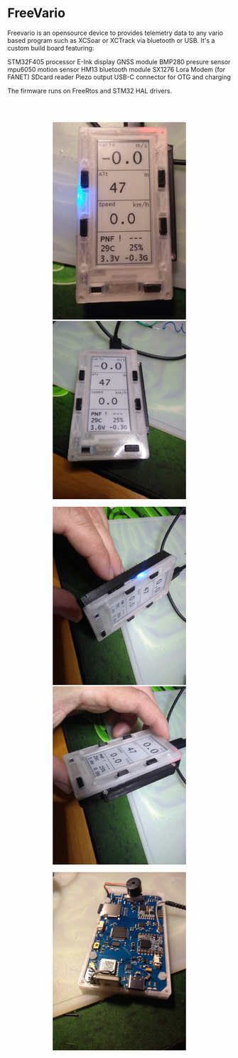 # FreeVario
Freevario is an opensource device to provides telemetry data to any vario based program such as XCSoar or XCTrack via bluetooth or USB. It's a custom build board featuring:

  STM32F405 processor
  E-Ink display
  GNSS module
  BMP280 presure sensor
  mpu6050 motion sensor
  HM13 bluetooth module
  SX1276 Lora Modem (for FANET)
  SDcard reader
  Piezo output
  USB-C connector for OTG and charging
  

The firmware runs on FreeRtos and STM32 HAL drivers. 

<br>
<br>
<center>
  <p > 
  <img src="Doc/fv4.jpg" width="300"/> <img src="Doc/fv1.jpg" width="300"/>  
  </p>
  
  <p > 
  <img src="Doc/fv2.jpg" width="300"/> <img src="Doc/fv3.jpg" width="300"/>  
  </p>
    <p > 
  <img src="Doc/Fv_Internal.jpg" width="300"/>  
  </p>
</center>
